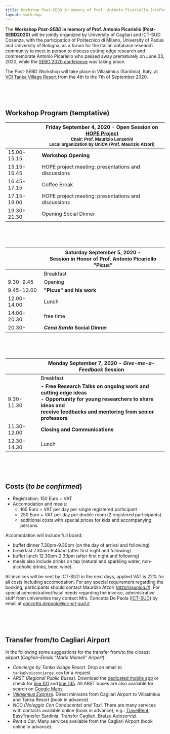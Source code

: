 ```yaml
---
title: Workshop Post-SEBD in memory of Prof. Antonio Picariello (<i>Post-SEBD2020</i>)
layout: workshop
---
```



The **Workshop *Post-SEBD* in memory of Prof. Antonio Picariello (Post-SEBD2020)** will be jointly organized by University of Cagliari and ICT-SUD Cosenza, with the participation of Politecnico di Milano, University of Padua and University of Bologna, as a forum 
for the Italian database research community to meet in person to discuss cutting edge research and commemorate Antonio Picariello who passed away prematurely on June 23, 2020, while the [SEBD 2020 conference](https://sebd2020.unica.it/) was taking place.

The Post-SEBD Workshop will take place in Villasimius (Sardinia), Italy, at [VOI Tanka Village Resort](https://www.voitankavillage.com/) from the 4th to the 7th of September 2020.



<div style="padding-top:50px"></div>


## Workshop Program (temptative)


|    | Friday September 4, 2020 - Open Session on [HOPE Project](https://sites.google.com/diag.uniroma1.it/prin-hope2017) <br/> <small class="text-muted">Chair: Prof. Maurizio Lenzerini </small> <br/> <small class="text-muted">Local organization by UniCA (Prof. Maurizio Atzori)</small>   |
| ------ | ----------------------- |
| 15.00-15.15 | **Workshop Opening**   |
| 15.15-16.45 | HOPE project meeting: presentations and discussions   |
| 16.45-17.15 | Coffee Break  |
| 17.15-19.00 | HOPE project meeting: presentations and discussions  |
| 19.30-21.30 | Opening Social Dinner   |


<div style="padding-top:50px"></div>


|    | Saturday September 5, 2020 - <br/> Session in Honor of Prof. Antonio Picariello "Picus"  |
| ------ | ----------------------- |
| | Breakfast   |
| 9.30-9.45 | Opening   |
| 9.45-12.00 | **"Picus" and his work**   |
| 12.00-14.00 | Lunch   |
| 14.00-20.30 | free time   |
| 20.30- | ***Cena Sarda* Social Dinner**    |


<div style="padding-top:50px"></div>


|     |   Monday September 7, 2020  -  *Give-me-a-Feedback* Session    |
| ------------- | ------------- |
| | Breakfast   |
| 9.30-11.30 | <b>  - Free Research Talks on ongoing work and cutting edge ideas <br/> - Opportunity for young researchers to share ideas and <br/>receive feedbacks and mentoring from senior professors </b>  |
| 11.30-12.00 |  <b> Closing and Communications </b> |
| 12.30-14.30 | Lunch   |



<div style="padding-top:50px"></div>


Costs (*to be confirmed*)
-----------------------
 * Registration: 150 Euro + VAT
 * Accomodation and meals:
    * 165 Euro + VAT per day per single registered participant
    * 250 Euro + VAT per day per double room (2 registered participants)
    * additional costs with special prices for kids and accompanying persons.

Accomodation will include full board:
   - buffet dinner 7.30pm-9.30pm (on the day of arrival and following)
   - breakfast 7.30am-9.45am (after first night and following)
   - buffet lunch 12.30pm-2.30pm (after first night and following)
   - meals also include drinks on tap (natural and sparkling water, non-alcoholic drinks, beer, wine).
   
All invoices will be sent by ICT-SUD in the next days, applied VAT is 22% for all costs including accomodation. 
For any special requirement regarding the booking, participants should contact Maurizio Atzori (*atzori@unica.it*).
For special administrative/fiscal needs regarding the invoice, administrative stuff from universities may contact Mrs. Concetta De Paola ([ICT-SUD](https://www.cc-ict-sud.it/)) by email at *concetta.depaola@cc-ict-sud.it*
   


<div style="padding-top:50px"></div>

Transfer from/to Cagliari Airport
---------------------------------
In the following some suggestions for the transfer from/to the closest airport (*Cagliari-Elmas "Mario Mameli" Airport*):

 - *Concierge by Tanka Village Resort*. Drop an email to `tanka@voiconcierge.com` for a request
 - *ARST (Regional Public Buses)*. Download the [dedicated mobile app](https://play.google.com/store/apps/details?id=com.sardegna.trasporti.arsttrasporti&hl=it) or check for [line 101](http://www.arstspa.info/101.pdf) and [line 135](http://www.arstspa.info/135.pdf).
 All ARST buses are also available for search on [Google Maps](http://www.arst.sardegna.it/orari_e_autolinee/Servizi_extraurbani.html)
 - *[Villasimius Express](http://www.villasimiusexpress.it/mobile/informazioni-utili/)*. Direct minivans from Cagliari Airport to Villasimius and Tanka Resort (book in advance)
 - *NCC (Noleggio Con Conducente) and Taxi*. There are many services with contacts available online (book in advance), e.g.: [TravelRent](http://travelrent.it/), [EasyTransfer Sardinia](http://www.easytransfersardinia.it/), [Transfer Cagliari](http://www.transfer-cagliari.it/), [Bratzu Autoservizi](https://www.autoservizibratzu.it/servizi/taxi-ncc-aeroporto-cagliari-tanka-village.php).
 - *Rent a Car*. Many services available from the Cagliari Airport (book online in advance).



<style>
.anchor {
    display: block;
    position: relative;
    top: -50px;
    visibility: hidden;
}
</style>

<script src="/vendor/jquery/jquery.min.js"></script>
<script type="text/javascript">
function goBack() {
  window.history.back();
}
  window.addEventListener('load', function () {
     $('table').addClass('table').addClass('table-bordered');
     $(".navbar-brand").text(" Post-SEBD2020 Villasimius");
     $("#navbarResponsive").remove();
  })
</script>


